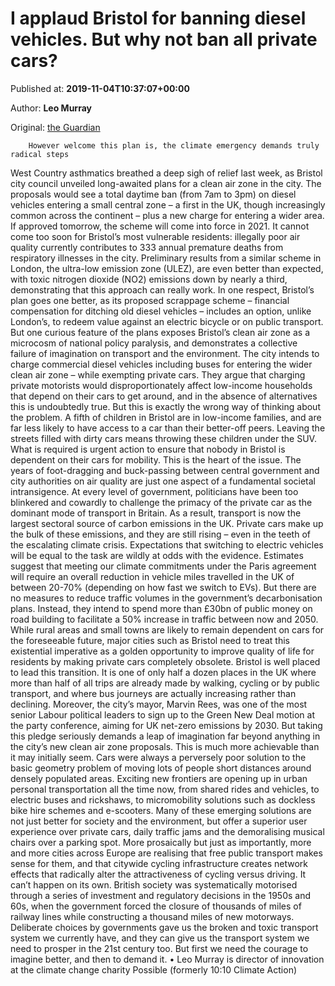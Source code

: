 
# I applaud Bristol for banning diesel vehicles. But why not ban all private cars?

Published at: **2019-11-04T10:37:07+00:00**

Author: **Leo Murray**

Original: [the Guardian](https://www.theguardian.com/commentisfree/2019/nov/04/bristol-ban-diesel-cars-climate-emergency)


        However welcome this plan is, the climate emergency demands truly radical steps
      
West Country asthmatics breathed a deep sigh of relief last week, as Bristol city council unveiled long-awaited plans for a clean air zone in the city. The proposals would see a total daytime ban (from 7am to 3pm) on diesel vehicles entering a small central zone – a first in the UK, though increasingly common across the continent – plus a new charge for entering a wider area.
If approved tomorrow, the scheme will come into force in 2021. It cannot come too soon for Bristol’s most vulnerable residents: illegally poor air quality currently contributes to 333 annual premature deaths from respiratory illnesses in the city.
Preliminary results from a similar scheme in London, the ultra-low emission zone (ULEZ), are even better than expected, with toxic nitrogen dioxide (NO2) emissions down by nearly a third, demonstrating that this approach can really work. In one respect, Bristol’s plan goes one better, as its proposed scrappage scheme – financial compensation for ditching old diesel vehicles – includes an option, unlike London’s, to redeem value against an electric bicycle or on public transport.
But one curious feature of the plans exposes Bristol’s clean air zone as a microcosm of national policy paralysis, and demonstrates a collective failure of imagination on transport and the environment. The city intends to charge commercial diesel vehicles including buses for entering the wider clean air zone – while exempting private cars. They argue that charging private motorists would disproportionately affect low-income households that depend on their cars to get around, and in the absence of alternatives this is undoubtedly true.
But this is exactly the wrong way of thinking about the problem. A fifth of children in Bristol are in low-income families, and are far less likely to have access to a car than their better-off peers. Leaving the streets filled with dirty cars means throwing these children under the SUV. What is required is urgent action to ensure that nobody in Bristol is dependent on their cars for mobility.
This is the heart of the issue. The years of foot-dragging and buck-passing between central government and city authorities on air quality are just one aspect of a fundamental societal intransigence. At every level of government, politicians have been too blinkered and cowardly to challenge the primacy of the private car as the dominant mode of transport in Britain.
As a result, transport is now the largest sectoral source of carbon emissions in the UK. Private cars make up the bulk of these emissions, and they are still rising – even in the teeth of the escalating climate crisis. Expectations that switching to electric vehicles will be equal to the task are wildly at odds with the evidence. Estimates suggest that meeting our climate commitments under the Paris agreement will require an overall reduction in vehicle miles travelled in the UK of between 20-70% (depending on how fast we switch to EVs). But there are no measures to reduce traffic volumes in the government’s decarbonisation plans. Instead, they intend to spend more than £30bn of public money on road building to facilitate a 50% increase in traffic between now and 2050.
While rural areas and small towns are likely to remain dependent on cars for the foreseeable future, major cities such as Bristol need to treat this existential imperative as a golden opportunity to improve quality of life for residents by making private cars completely obsolete. Bristol is well placed to lead this transition. It is one of only half a dozen places in the UK where more than half of all trips are already made by walking, cycling or by public transport, and where bus journeys are actually increasing rather than declining.
Moreover, the city’s mayor, Marvin Rees, was one of the most senior Labour political leaders to sign up to the Green New Deal motion at the party conference, aiming for UK net-zero emissions by 2030. But taking this pledge seriously demands a leap of imagination far beyond anything in the city’s new clean air zone proposals.
This is much more achievable than it may initially seem. Cars were always a perversely poor solution to the basic geometry problem of moving lots of people short distances around densely populated areas. Exciting new frontiers are opening up in urban personal transportation all the time now, from shared rides and vehicles, to electric buses and rickshaws, to micromobility solutions such as dockless bike hire schemes and e-scooters. Many of these emerging solutions are not just better for society and the environment, but offer a superior user experience over private cars, daily traffic jams and the demoralising musical chairs over a parking spot.
More prosaically but just as importantly, more and more cities across Europe are realising that free public transport makes sense for them, and that citywide cycling infrastructure creates network effects that radically alter the attractiveness of cycling versus driving.
It can’t happen on its own. British society was systematically motorised through a series of investment and regulatory decisions in the 1950s and 60s, when the government forced the closure of thousands of miles of railway lines while constructing a thousand miles of new motorways. Deliberate choices by governments gave us the broken and toxic transport system we currently have, and they can give us the transport system we need to prosper in the 21st century too. But first we need the courage to imagine better, and then to demand it.
• Leo Murray is director of innovation at the climate change charity Possible (formerly 10:10 Climate Action)
